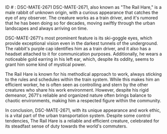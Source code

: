 ID # : DSC-MATE-2671
DSC-MATE-2671, also known as "The Rail Hare," is a male rabbit of unknown origin, with a curious appearance that catches the eye of any observer. The creature works as a train driver, and it's rumored that he has been doing so for decades, moving swiftly through the urban landscapes and always arriving on time.

DSC-MATE-2671's most prominent feature is its ski-goggle eyes, which provide exceptional vision even in the darkest tunnels of the underground. The rabbit's purple cap identifies him as a train driver, and it also has a headset attached to it for communication purposes. Additionally, he wears a noticeable gold earring in his left ear, which, despite its oddity, seems to grant him some kind of mystical power.

The Rail Hare is known for his methodical approach to work, always sticking to the rules and schedules within the train system. While this makes him an efficient worker, he is often seen as controlling and stern by the other creatures who share his work environment. However, despite his rigid demeanor, 2671's reliable and organized nature often brings balance to chaotic environments, making him a respected figure within the community.

In conclusion, DSC-MATE-2671, with its unique appearance and work ethic, is a vital part of the urban transportation system. Despite some control tendencies, The Rail Hare is a reliable and efficient creature, celebrated for its steadfast sense of duty towards the world's commuters.